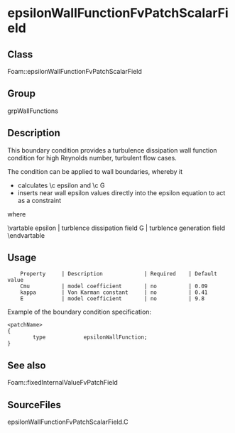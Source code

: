# epsilonWallFunctionFvPatchScalarField 
## Class
Foam::epsilonWallFunctionFvPatchScalarField

## Group
grpWallFunctions

## Description
This boundary condition provides a turbulence dissipation wall function
condition for high Reynolds number, turbulent flow cases.

The condition can be applied to wall boundaries, whereby it
- calculates \c epsilon and \c G
- inserts near wall epsilon values directly into the epsilon equation
        to act as a constraint

where

\vartable
        epsilon | turblence dissipation field
        G       | turblence generation field
\endvartable

## Usage

        Property     | Description             | Required    | Default value
        Cmu          | model coefficient       | no          | 0.09
        kappa        | Von Karman constant     | no          | 0.41
        E            | model coefficient       | no          | 9.8


Example of the boundary condition specification:
```
<patchName>
{
        type            epsilonWallFunction;
}
```

## See also
Foam::fixedInternalValueFvPatchField

## SourceFiles
epsilonWallFunctionFvPatchScalarField.C

